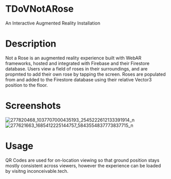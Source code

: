 # TDoVNotARose
An Interactive Augmented Reality Installation

# Description
Not a Rose is an augmented reality experience built with WebAR frameworks, hosted and integrated with Firebase and their Firestore database. Users view a field of roses in their surroundings, and are propmted to add their own rose by tapping the screen. Roses are populated from and added to the Firestore database using their relative Vector3 position to the floor. 

# Screenshots

![277820468_1037707000435193_2545222612133391914_n](https://user-images.githubusercontent.com/51837112/163829239-4f4b812b-b4d1-48e3-b615-ab232f50066c.jpg)
![277621663_1685412225144757_5843554837773837715_n](https://user-images.githubusercontent.com/51837112/163829248-eaa05f20-08d5-4882-b20d-ed222ccadee2.jpg)

# Usage
QR Codes are used for on-location viewing so that ground position stays mostly consistent across viewers, however the experience can be loaded by visitng inconceivable.tech.
